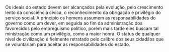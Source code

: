 ﻿Os ideais do estado devem ser alcançados pela evolução, pelo crescimento lento da consciência cívica, o reconhecimento da obrigação e privilégio do serviço social. A princípio os homens assumem as responsabilidades do governo como um dever, em seguida ao fim da administração dos favorecidos pelo empreguismo político, porém mais tarde eles buscam tal ministração como um privilégio, como a maior honra. O status de qualquer nível de civilização é fielmente retratado pelo calibre dos seus cidadãos que se voluntariam para aceitar as responsabilidades do estado.